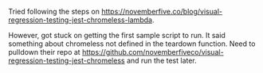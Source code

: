 Tried following the steps on
https://novemberfive.co/blog/visual-regression-testing-jest-chromeless-lambda.

However, got stuck on getting the first sample script to run.  It said something about chromeless not defined in the teardown function.  Need to pulldown their repo at https://github.com/novemberfiveco/visual-regression-testing-jest-chromeless and run the test later.

